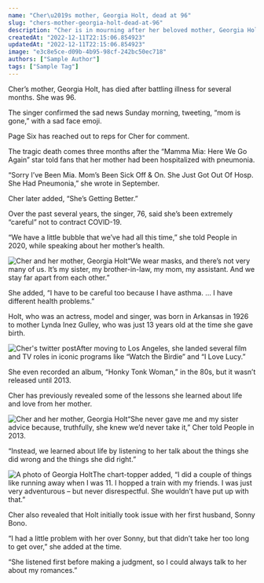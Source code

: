 ```yaml
---
name: "Cher\u2019s mother, Georgia Holt, dead at 96"
slug: "chers-mother-georgia-holt-dead-at-96"
description: "Cher is in mourning after her beloved mother, Georgia Holt, died at 96. She confirmed the sad news on Sunday, tweeting, \u201cmom is gone.\u201d  "
createdAt: "2022-12-11T22:15:06.854923"
updatedAt: "2022-12-11T22:15:06.854923"
image: "e3c8e5ce-d09b-4b95-98cf-242bc50ec718"
authors: ["Sample Author"]
tags: ["Sample Tag"]
---
```

Cher’s mother, Georgia Holt, has died after battling illness for several months. She was 96.

The singer confirmed the sad news Sunday morning, tweeting, “mom is gone,” with a sad face emoji.

Page Six has reached out to reps for Cher for comment.

The tragic death comes three months after the “Mamma Mia: Here We Go Again” star told fans that her mother had been hospitalized with pneumonia.

“Sorry I’ve Been Mia. Mom’s Been Sick Off & On. She Just Got Out Of Hosp. She Had Pneumonia,” she wrote in September. 

Cher later added, “She’s Getting Better.”

Over the past several years, the singer, 76, said she’s been extremely “careful” not to contract COVID-19. 

“We have a little bubble that we’ve had all this time,” she told People in 2020, while speaking about her mother’s health. 

![Cher and her mother, Georgia Holt ](51a985a8-4898-4aca-9953-36faae679137)“We wear masks, and there’s not very many of us. It’s my sister, my brother-in-law, my mom, my assistant. And we stay far apart from each other.”

She added, “I have to be careful too because I have asthma. … I have different health problems.”

Holt, who was an actress, model and singer, was born in Arkansas in 1926 to mother Lynda Inez Gulley, who was just 13 years old at the time she gave birth. 

![Cher's twitter post ](bb795cdb-ab22-4713-ac3c-9e589f2fe77b)After moving to Los Angeles, she landed several film and TV roles in iconic programs like “Watch the Birdie” and “I Love Lucy.” 

She even recorded an album, “Honky Tonk Woman,” in the 80s, but it wasn’t released until 2013.

Cher has previously revealed some of the lessons she learned about life and love from her mother.

![Cher and her mother, Georgia Holt](0c017094-939e-4789-b902-f9303a7feadf)“She never gave me and my sister advice because, truthfully, she knew we’d never take it,” Cher told People in 2013.

“Instead, we learned about life by listening to her talk about the things she did wrong and the things she did right.”

![A photo of Georgia Holt ](60bfab11-5012-43ba-a4cc-e9c21e680bda)The chart-topper added, “I did a couple of things like running away when I was 11. I hopped a train with my friends. I was just very adventurous – but never disrespectful. She wouldn’t have put up with that.”

Cher also revealed that Holt initially took issue with her first husband, Sonny Bono. 

“I had a little problem with her over Sonny, but that didn’t take her too long to get over,” she added at the time. 

“She listened first before making a judgment, so I could always talk to her about my romances.”

